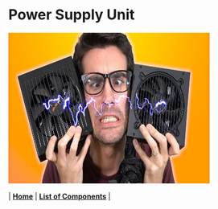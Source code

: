 # Power Supply Unit



<img src="https://github.com/Chogue7809/Computer-Architecture/blob/main/images/psu.jpg" width="400" height="300">


| [**Home**](README.md) | [**List of Components**](listofcomponents.md) |
